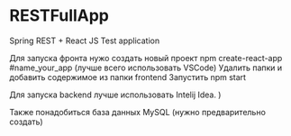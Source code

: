 # RESTFullApp
Spring REST + React JS Test application

Для запуска фронта нужо создать новый проект npm create-react-app #name_your_app
(лучше всего использовать VSCode)
Удалить папки и добавить содержимое из папки frontend
Запустить npm start

Для запуска backend лучше использовать Intelij Idea.  )

Также понадобиться база данных MySQL (нужно предварительно создать)